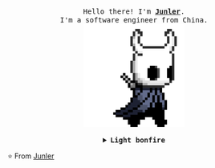 <p align="center">
  <br>
  <samp>
    Hello there! I'm <b><a rel="nofollow noopener noreferrer" target="_blank" href="sunjun.app">Junler</a></b>.
    <br>I'm a software engineer from China.<br>

</samp>

  <img src="https://raw.githubusercontent.com/TanZng/TanZng/master/assets/hollor_knight3.gif" width="200"/>

</p>


<details align="center">

<summary> <b> <samp> Light bonfire </samp></b></summary>
<samp>
 <b><h2 style="color: #fc6203">B O N F I R E &nbsp; L I T !</h2> </b>

<img src="https://raw.githubusercontent.com/TanZng/TanZng/master/assets/bonefire.gif" width="200"/>

<p align="center">
    Welcome
</p> 


</samp>
</details>

⭐️ From [Junler](https://github.com/junler)
